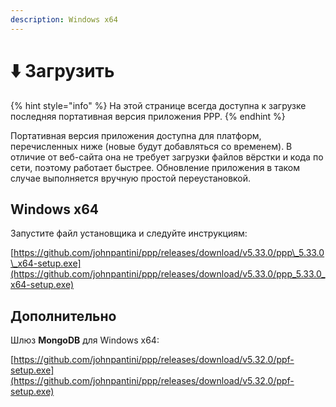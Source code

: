 ```yaml
---
description: Windows x64
---
```


# ⬇️ Загрузить

{% hint style="info" %}
На этой странице всегда доступна к загрузке последняя портативная версия приложения PPP.
{% endhint %}

Портативная версия приложения доступна для платформ, перечисленных ниже (новые будут добавляться со временем). В отличие от веб-сайта она не требует загрузки файлов вёрстки и кода по сети, поэтому работает быстрее. Обновление приложения в таком случае выполняется вручную простой переустановкой.

## Windows x64

Запустите файл установщика и следуйте инструкциям:

[https://github.com/johnpantini/ppp/releases/download/v5.33.0/ppp\_5.33.0\_x64-setup.exe](https://github.com/johnpantini/ppp/releases/download/v5.33.0/ppp_5.33.0_x64-setup.exe)

## Дополнительно

Шлюз **MongoDB** для Windows x64:

[https://github.com/johnpantini/ppp/releases/download/v5.32.0/ppf-setup.exe](https://github.com/johnpantini/ppp/releases/download/v5.32.0/ppf-setup.exe)



